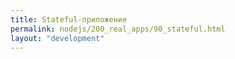 ```yaml
---
title: Stateful-приложение
permalink: nodejs/200_real_apps/90_stateful.html
layout: "development"
---
```



